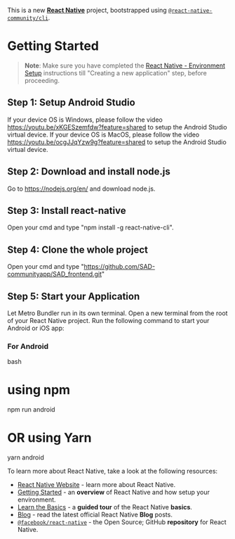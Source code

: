 This is a new [**React Native**](https://reactnative.dev) project, bootstrapped using [`@react-native-community/cli`](https://github.com/react-native-community/cli).

# Getting Started

>**Note**: Make sure you have completed the [React Native - Environment Setup](https://reactnative.dev/docs/environment-setup) instructions till "Creating a new application" step, before proceeding. 
>

## Step 1: Setup Android Studio
If your device OS is Windows, please follow the video https://youtu.be/xKGESzemfdw?feature=shared to setup the Android Studio virtual device.
If your device OS is MacOS, please follow the video https://youtu.be/ocgJJqYzw9g?feature=shared to setup the Android Studio virtual device.

## Step 2: Download and install node.js
Go to https://nodejs.org/en/ and download node.js.

## Step 3: Install react-native
Open your cmd and type "npm install -g react-native-cli".

## Step 4: Clone the whole project
Open your cmd and type "https://github.com/SAD-communityapp/SAD_frontend.git"

## Step 5: Start your Application

Let Metro Bundler run in its own terminal. Open a new terminal from the root of your React Native project. Run the following command to start your Android or iOS app:

### For Android

bash
# using npm
npm run android

# OR using Yarn
yarn android


To learn more about React Native, take a look at the following resources:

- [React Native Website](https://reactnative.dev) - learn more about React Native.
- [Getting Started](https://reactnative.dev/docs/environment-setup) - an **overview** of React Native and how setup your environment.
- [Learn the Basics](https://reactnative.dev/docs/getting-started) - a **guided tour** of the React Native **basics**.
- [Blog](https://reactnative.dev/blog) - read the latest official React Native **Blog** posts.
- [`@facebook/react-native`](https://github.com/facebook/react-native) - the Open Source; GitHub **repository** for React Native.